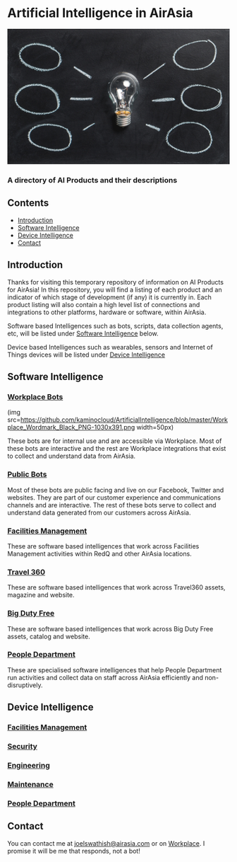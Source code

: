 # Artificial Intelligence in AirAsia
![Intelligence](https://github.com/kaminocloud/ArtificialIntelligence/blob/master/pexels-photo-355948.jpeg)


### A directory of AI Products and their descriptions

## Contents

* [Introduction](#introduction)
* [Software Intelligence](#software-intelligence)
* [Device Intelligence](#device-intelligence)
* [Contact](#contact)

## Introduction

Thanks for visiting this temporary repository of information on AI Products for AirAsia! In this repository, you will find a listing of each product and an indicator of which stage of development (if any) it is currently in. Each product listing will also contain a high level list of connections and integrations to other platforms, hardware or software, within AirAsia.

Software based Intelligences such as bots, scripts, data collection agents, etc, will be listed under [Software Intelligence](#software-intelligence) below.

Device based Intelligences such as wearables, sensors and Internet of Things devices will be listed under [Device Intelligence](#device-intelligence)

## Software Intelligence

### [Workplace Bots](https://github.com/kaminocloud/ArtificialIntelligence/WorkplaceBots.md)
(img src=https://github.com/kaminocloud/ArtificialIntelligence/blob/master/Workplace_Wordmark_Black_PNG-1030x391.png width=50px)

These bots are for internal use and are accessible via Workplace. Most of these bots are interactive and the rest are Workplace integrations that exist to collect and understand data from AirAsia.

### [Public Bots](https://github.com/kaminocloud/ArtificialIntelligence/PublicBots.md)

Most of these bots are public facing and live on our Facebook, Twitter and websites. They are part of our customer experience and communications channels and are interactive. The rest of these bots serve to collect and understand data generated from our customers across AirAsia.

### [Facilities Management](https://github.com/kaminocloud/ArtificialIntelligence/SoftwareFacilitiesManagement.md)

These are software based intelligences that work across Facilities Management activities within RedQ and other AirAsia locations.

### [Travel 360](https://github.com/kaminocloud/ArtificialIntelligence/SoftwareTravel360.md)

These are software based intelligences that work across Travel360 assets, magazine and website.

### [Big Duty Free](https://github.com/kaminocloud/ArtificialIntelligence/SoftwareBDF.md)

These are software based intelligences that work across Big Duty Free assets, catalog and website.

### [People Department](https://github.com/kaminocloud/ArtificialIntelligence/SoftwarePeople.md)

These are specialised software intelligences that help People Department run activities and collect data on staff across AirAsia efficiently and non-disruptively.


## Device Intelligence

### [Facilities Management](https://github.com/kaminocloud/ArtificialIntelligence/DeviceFacilitiesManagement.md)

### [Security](https://github.com/kaminocloud/ArtificialIntelligence/DeviceSecurity.md)

### [Engineering](https://github.com/kaminocloud/ArtificialIntelligence/DeviceEngineering.md)

### [Maintenance](https://github.com/kaminocloud/ArtificialIntelligence/DeviceMaintenance.md)

### [People Department](https://github.com/kaminocloud/ArtificialIntelligence/DevicePeople.md)






## Contact

You can contact me at joelswathish@airasia.com or on [Workplace](https://airasia.facebook.com/profile.php?id=100014575231763). I promise it will be me that responds, not a bot!

